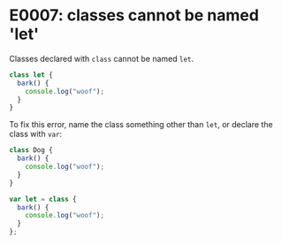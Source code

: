 # E0007: classes cannot be named 'let'

Classes declared with `class` cannot be named `let`.

```javascript
class let {
  bark() {
    console.log("woof");
  }
}
```

To fix this error, name the class something other than `let`, or declare the
class with `var`:

```javascript
class Dog {
  bark() {
    console.log("woof");
  }
}

var let = class {
  bark() {
    console.log("woof");
  }
};
```
